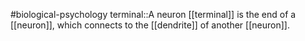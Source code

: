 #biological-psychology 
terminal::A neuron [[terminal]] is the end of a [[neuron]], which connects to the [[dendrite]] of another [[neuron]].